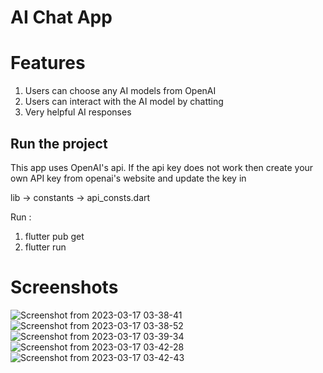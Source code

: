 # AI Chat App

# Features

1. Users can choose any AI models from OpenAI
2. Users can interact with the AI model by chatting
3. Very helpful AI responses

## Run the project

This app uses OpenAI's api. If the api key does not work then create your own API key from openai's website and update the key in 

lib -> constants -> api_consts.dart

Run : 

1. flutter pub get
2. flutter run

# Screenshots 

![Screenshot from 2023-03-17 03-38-41](https://user-images.githubusercontent.com/70488121/225760605-7f8f2b22-2710-45ff-9df3-bac61e07ee8b.png)
![Screenshot from 2023-03-17 03-38-52](https://user-images.githubusercontent.com/70488121/225760630-bf0482ed-9a55-4219-b83e-26273f8e8a55.png)
![Screenshot from 2023-03-17 03-39-34](https://user-images.githubusercontent.com/70488121/225760640-3a8340d6-e14a-4967-9691-d3b367a50c72.png)
![Screenshot from 2023-03-17 03-42-28](https://user-images.githubusercontent.com/70488121/225760651-eb9f4b74-959d-4db6-b550-ab1c7fbcb550.png)
![Screenshot from 2023-03-17 03-42-43](https://user-images.githubusercontent.com/70488121/225760662-fc6f9d86-3741-4f2c-bca7-af40bc117df8.png)
